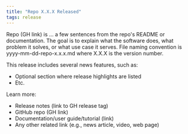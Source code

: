 ```yaml
---
title: "Repo X.X.X Released"
tags: release
---
```


Repo (GH link) is ... a few sentences from the repo's README or documentation. The goal is to explain what the software does, what problem it solves, or what use case it serves. File naming convention is yyyy-mm-dd-repo-x.x.x.md where X.X.X is the version number.

This release includes several news features, such as:
- Optional section where release highlights are listed
- Etc.

Learn more:
- Release notes (link to GH release tag)
- GitHub repo (GH link)
- Documentation/user guide/tutorial (link)
- Any other related link (e.g., news article, video, web page)
